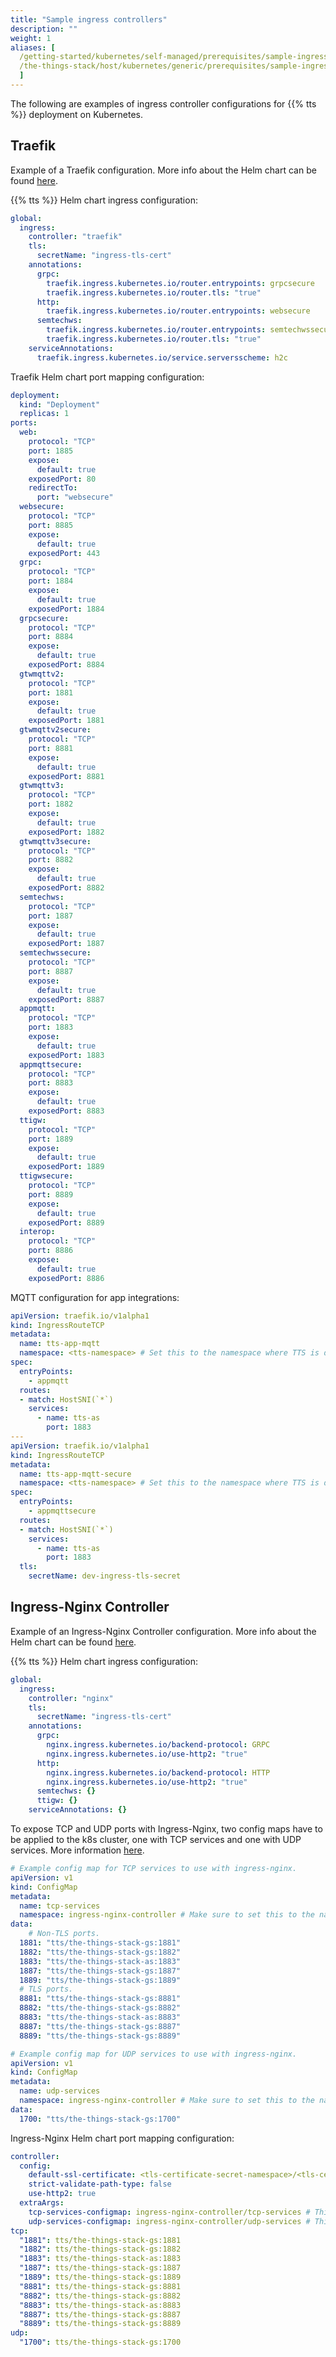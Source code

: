 ```yaml
---
title: "Sample ingress controllers"
description: ""
weight: 1
aliases: [
  /getting-started/kubernetes/self-managed/prerequisites/sample-ingress-controllers,
  /the-things-stack/host/kubernetes/generic/prerequisites/sample-ingress-controllers,
  ]
---
```


The following are examples of ingress controller configurations for {{% tts %}} deployment on Kubernetes.

<!--more-->

## Traefik

Example of a Traefik configuration. More info about the Helm chart can be found [here](https://github.com/traefik/traefik-helm-chart).

{{% tts %}} Helm chart ingress configuration:

```yaml
global:
  ingress:
    controller: "traefik"
    tls:
      secretName: "ingress-tls-cert"
    annotations:
      grpc:
        traefik.ingress.kubernetes.io/router.entrypoints: grpcsecure
        traefik.ingress.kubernetes.io/router.tls: "true"
      http:
        traefik.ingress.kubernetes.io/router.entrypoints: websecure
      semtechws:
        traefik.ingress.kubernetes.io/router.entrypoints: semtechwssecure,semtechws
        traefik.ingress.kubernetes.io/router.tls: "true"
    serviceAnnotations:
      traefik.ingress.kubernetes.io/service.serversscheme: h2c
```

Traefik Helm chart port mapping configuration:

```yaml
deployment:
  kind: "Deployment"
  replicas: 1
ports:
  web:
    protocol: "TCP"
    port: 1885
    expose:
      default: true
    exposedPort: 80
    redirectTo:
      port: "websecure"
  websecure:
    protocol: "TCP"
    port: 8885
    expose:
      default: true
    exposedPort: 443
  grpc:
    protocol: "TCP"
    port: 1884
    expose:
      default: true
    exposedPort: 1884
  grpcsecure:
    protocol: "TCP"
    port: 8884
    expose:
      default: true
    exposedPort: 8884
  gtwmqttv2:
    protocol: "TCP"
    port: 1881
    expose:
      default: true
    exposedPort: 1881
  gtwmqttv2secure:
    protocol: "TCP"
    port: 8881
    expose:
      default: true
    exposedPort: 8881
  gtwmqttv3:
    protocol: "TCP"
    port: 1882
    expose:
      default: true
    exposedPort: 1882
  gtwmqttv3secure:
    protocol: "TCP"
    port: 8882
    expose:
      default: true
    exposedPort: 8882
  semtechws:
    protocol: "TCP"
    port: 1887
    expose:
      default: true
    exposedPort: 1887
  semtechwssecure:
    protocol: "TCP"
    port: 8887
    expose:
      default: true
    exposedPort: 8887
  appmqtt:
    protocol: "TCP"
    port: 1883
    expose:
      default: true
    exposedPort: 1883
  appmqttsecure:
    protocol: "TCP"
    port: 8883
    expose:
      default: true
    exposedPort: 8883
  ttigw:
    protocol: "TCP"
    port: 1889
    expose:
      default: true
    exposedPort: 1889
  ttigwsecure:
    protocol: "TCP"
    port: 8889
    expose:
      default: true
    exposedPort: 8889
  interop:
    protocol: "TCP"
    port: 8886
    expose:
      default: true
    exposedPort: 8886
```

MQTT configuration for app integrations:

```yaml
apiVersion: traefik.io/v1alpha1
kind: IngressRouteTCP
metadata:
  name: tts-app-mqtt
  namespace: <tts-namespace> # Set this to the namespace where TTS is deployed.
spec:
  entryPoints:
    - appmqtt
  routes:
  - match: HostSNI(`*`)
    services:
      - name: tts-as
        port: 1883
---
apiVersion: traefik.io/v1alpha1
kind: IngressRouteTCP
metadata:
  name: tts-app-mqtt-secure
  namespace: <tts-namespace> # Set this to the namespace where TTS is deployed.
spec:
  entryPoints:
    - appmqttsecure
  routes:
  - match: HostSNI(`*`)
    services:
      - name: tts-as
        port: 1883
  tls:
    secretName: dev-ingress-tls-secret
```

## Ingress-Nginx Controller

Example of an Ingress-Nginx Controller configuration. More info about the Helm chart can be found [here](https://kubernetes.github.io/ingress-nginx/).

{{% tts %}} Helm chart ingress configuration:

```yaml
global:
  ingress:
    controller: "nginx"
    tls:
      secretName: "ingress-tls-cert"
    annotations:
      grpc:
        nginx.ingress.kubernetes.io/backend-protocol: GRPC
        nginx.ingress.kubernetes.io/use-http2: "true"
      http:
        nginx.ingress.kubernetes.io/backend-protocol: HTTP
        nginx.ingress.kubernetes.io/use-http2: "true"
      semtechws: {}
      ttigw: {}
    serviceAnnotations: {}
```

To expose TCP and UDP ports with Ingress-Nginx, two config maps have to be applied to the k8s cluster, one with TCP services and one with UDP services. More information [here](https://kubernetes.github.io/ingress-nginx/user-guide/exposing-tcp-udp-services/).

```yaml
# Example config map for TCP services to use with ingress-nginx.
apiVersion: v1
kind: ConfigMap
metadata:
  name: tcp-services
  namespace: ingress-nginx-controller # Make sure to set this to the namespace of Ingress-Nginx.
data:
	# Non-TLS ports.
  1881: "tts/the-things-stack-gs:1881"
  1882: "tts/the-things-stack-gs:1882"
  1883: "tts/the-things-stack-as:1883"
  1887: "tts/the-things-stack-gs:1887"
  1889: "tts/the-things-stack-gs:1889"
  # TLS ports.
  8881: "tts/the-things-stack-gs:8881"
  8882: "tts/the-things-stack-gs:8882"
  8883: "tts/the-things-stack-as:8883"
  8887: "tts/the-things-stack-gs:8887"
  8889: "tts/the-things-stack-gs:8889"

# Example config map for UDP services to use with ingress-nginx.
apiVersion: v1
kind: ConfigMap
metadata:
  name: udp-services
  namespace: ingress-nginx-controller # Make sure to set this to the namespace of Ingress-Nginx
data:
  1700: "tts/the-things-stack-gs:1700"
```

Ingress-Nginx Helm chart port mapping configuration:

```yaml
controller:
  config:
    default-ssl-certificate: <tls-certificate-secret-namespace>/<tls-certificate-secret-name> # Make sure to set this.
    strict-validate-path-type: false
    use-http2: true
  extraArgs:
    tcp-services-configmap: ingress-nginx-controller/tcp-services # This must match the previous TCP config map
    udp-services-configmap: ingress-nginx-controller/udp-services # This must match the previous UDP config map
tcp:
  "1881": tts/the-things-stack-gs:1881
  "1882": tts/the-things-stack-gs:1882
  "1883": tts/the-things-stack-as:1883
  "1887": tts/the-things-stack-gs:1887
  "1889": tts/the-things-stack-gs:1889
  "8881": tts/the-things-stack-gs:8881
  "8882": tts/the-things-stack-gs:8882
  "8883": tts/the-things-stack-as:8883
  "8887": tts/the-things-stack-gs:8887
  "8889": tts/the-things-stack-gs:8889
udp:
  "1700": tts/the-things-stack-gs:1700
```
